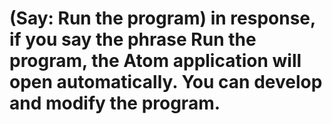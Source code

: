 # (Say: Run the program) in response, if you say the phrase Run the program, the Atom application will open automatically. You can develop and modify the program.
